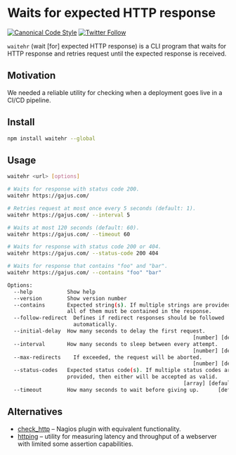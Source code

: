 # Waits for expected HTTP response

[![Canonical Code Style](https://img.shields.io/badge/code%20style-canonical-blue.svg?style=flat-square)](https://github.com/gajus/canonical)
[![Twitter Follow](https://img.shields.io/twitter/follow/kuizinas.svg?style=social&label=Follow)](https://twitter.com/kuizinas)

`waitehr` (wait [for] expected HTTP response) is a CLI program that waits for HTTP response and retries request until the expected response is received.

## Motivation

We needed a reliable utility for checking when a deployment goes live in a CI/CD pipeline.

## Install

```bash
npm install waitehr --global
```

## Usage

```bash
waitehr <url> [options]

# Waits for response with status code 200.
waitehr https://gajus.com/

# Retries request at most once every 5 seconds (default: 1).
waitehr https://gajus.com/ --interval 5

# Waits at most 120 seconds (default: 60).
waitehr https://gajus.com/ --timeout 60

# Waits for response with status code 200 or 404.
waitehr https://gajus.com/ --status-code 200 404

# Waits for response that contains "foo" and "bar".
waitehr https://gajus.com/ --contains "foo" "bar"

Options:
  --help           Show help                                           [boolean]
  --version        Show version number                                 [boolean]
  --contains       Expected string(s). If multiple strings are provided, then
                   all of them must be contained in the response.        [array]
  --follow-redirect  Defines if redirect responses should be followed
                     automatically.                                    [boolean]
  --initial-delay  How many seconds to delay the first request.
                                                           [number] [default: 0]
  --interval       How many seconds to sleep between every attempt.
                                                           [number] [default: 1]
  --max-redirects    If exceeded, the request will be aborted.
                                                           [number] [default: 5]
  --status-codes   Expected status code(s). If multiple status codes are
                   provided, then either will be accepted as valid.
                                                        [array] [default: "200"]
  --timeout        How many seconds to wait before giving up.      [default: 60]
```

## Alternatives

* [check_http](https://www.monitoring-plugins.org/doc/man/check_http.html) – Nagios plugin with equivalent functionality.
* [httping](https://www.vanheusden.com/httping/) – utility for measuring latency and throughput of a webserver with limited some assertion capabilities.